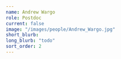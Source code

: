 ```yaml
---
name: Andrew Wargo
role: Postdoc
current: false
image: "/images/people/Andrew_Wargo.jpg"
short_blurb: 
long_blurb: "todo"
sort_order: 2
---
```

